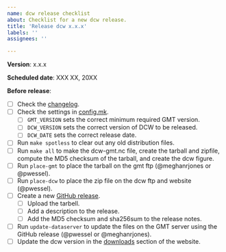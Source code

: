 ```yaml
---
name: dcw release checklist
about: Checklist for a new dcw release.
title: 'Release dcw x.x.x'
labels: ''
assignees: ''

---
```


**Version**:  x.x.x

**Scheduled date**: XXX XX, 20XX

**Before release**:

- [ ] Check the [changelog](https://github.com/GenericMappingTools/dcw-gmt/blob/master/ChangeLog).
- [ ] Check the settings in [config.mk](https://github.com/GenericMappingTools/dcw-gmt/blob/master/config.mk).
  - [ ] `GMT_VERSION` sets the correct minimum required GMT version.
  - [ ] `DCW_VERSION` sets the correct version of DCW to be released.
  - [ ] `DCW_DATE` sets the correct release date.
- [ ] Run `make spotless` to clear out any old distribution files.
- [ ] Run `make all` to make the dcw-gmt.nc file, create the tarball and zipfile, compute the MD5 checksum of the tarball, and create the dcw figure.
- [ ] Run `place-gmt` to place the tarball on the gmt ftp (@meghanrjones or @pwessel).
- [ ] Run `place-dcw` to place the zip file on the dcw ftp and website (@pwessel).
- [ ] Create a new [GitHub release](https://github.com/GenericMappingTools/dcw-gmt/releases).
  - [ ] Upload the tarbell.
  - [ ] Add a description to the release.
  - [ ] Add the MD5 checksum and sha256sum to the release notes.
- [ ] Run `update-dataserver` to update the files on the GMT server using the GitHub release (@pwessel or @meghanrjones).
- [ ] Update the dcw version in the [downloads](https://github.com/GenericMappingTools/website/blob/master/download/index.rst) section of the website.
